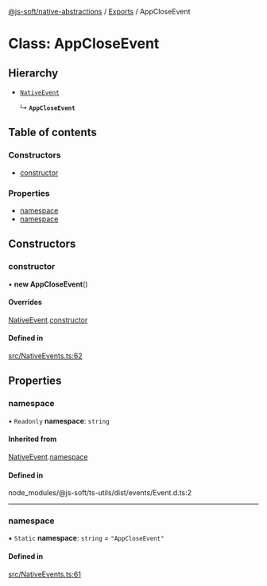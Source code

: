 [@js-soft/native-abstractions](../README.md) / [Exports](../modules.md) / AppCloseEvent

# Class: AppCloseEvent

## Hierarchy

- [`NativeEvent`](NativeEvent.md)

  ↳ **`AppCloseEvent`**

## Table of contents

### Constructors

- [constructor](AppCloseEvent.md#constructor)

### Properties

- [namespace](AppCloseEvent.md#namespace)
- [namespace](AppCloseEvent.md#namespace)

## Constructors

### constructor

• **new AppCloseEvent**()

#### Overrides

[NativeEvent](NativeEvent.md).[constructor](NativeEvent.md#constructor)

#### Defined in

[src/NativeEvents.ts:62](https://github.com/js-soft/ts-native-access/blob/7416af4/packages/abstractions/src/NativeEvents.ts#L62)

## Properties

### namespace

• `Readonly` **namespace**: `string`

#### Inherited from

[NativeEvent](NativeEvent.md).[namespace](NativeEvent.md#namespace)

#### Defined in

node_modules/@js-soft/ts-utils/dist/events/Event.d.ts:2

___

### namespace

▪ `Static` **namespace**: `string` = `"AppCloseEvent"`

#### Defined in

[src/NativeEvents.ts:61](https://github.com/js-soft/ts-native-access/blob/7416af4/packages/abstractions/src/NativeEvents.ts#L61)
